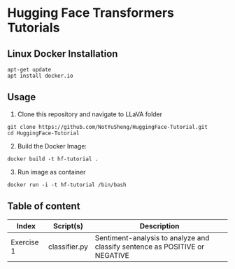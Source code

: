 # Hugging Face Transformers Tutorials

## Linux Docker Installation

```
apt-get update
apt install docker.io 
```

## Usage

1.  Clone this repository and navigate to LLaVA folder
```
git clone https://github.com/NotYuSheng/HuggingFace-Tutorial.git
cd HuggingFace-Tutorial
```

2.  Build the Docker Image:
```
docker build -t hf-tutorial .
```

3.  Run image as container
```
docker run -i -t hf-tutorial /bin/bash
```

## Table of content

| Index | Script(s) | Description |
| --- | --- | --- |
| Exercise 1 | classifier.py | Sentiment-analysis to analyze and classify sentence as POSITIVE or NEGATIVE |
